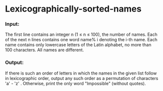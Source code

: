 # Lexicographically-sorted-names
### Input:
The first line contains an integer n (1 ≤ n ≤ 100), the number of names.
Each of the next n lines contains one word name% i denoting the i-th name. Each name contains only lowercase letters of the Latin alphabet, no more than 100 characters. All names are different.
### Output:
If there is such an order of letters in which the names in the given list follow in lexicographic order, output any such order as a permutation of characters 'a' - 'z' .
Otherwise, print the only word "Impossible" (without quotes).
